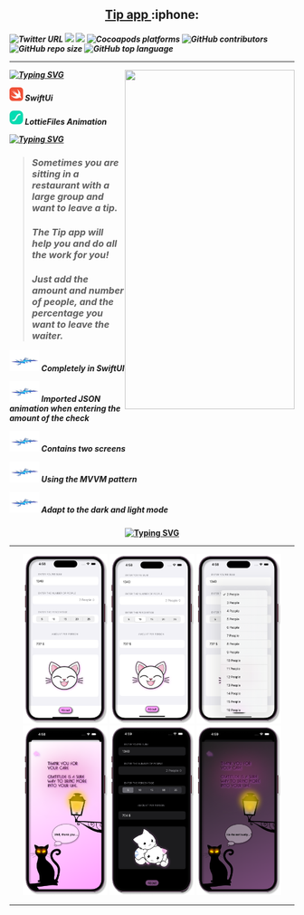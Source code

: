 
<!--- TOP ---> 
<h2 align="center">    <a href="https://github.com/karamanets/Tip" target="_blank">  Tip app  </a>:iphone:
  
<!--- leading for body ---> 
<h5 align="lefth">
  
 <!--- shields ---> 
 ![Twitter URL](https://img.shields.io/twitter/url?color=%239356A0&label=Twitter&logo=Twitter&style=plastic&url=https%3A%2F%2Ftwitter.com%2FAlexKaramanets)  ![](https://img.shields.io/cocoapods/p/ios?color=%239356A0&label=Swift&logo=Swift&logoColor=%239356A0&style=plastic)  [](https://img.shields.io/cocoapods/p/ios?color=%239356A0&label=Swift&logo=Swift&logoColor=%239356A0&style=plastic)    ![](https://img.shields.io/cocoapods/p/ios?color=%239356A0&label=SwiftUi&logo=Swift&logoColor=%239356A0&style=plastic)  ![Cocoapods platforms](https://img.shields.io/cocoapods/p/IO?color=%239356A0&label=UI-UX%20design&logo=GitHub&logoColor=%239356A0&style=plastic)  ![GitHub contributors](https://img.shields.io/github/contributors/karamanets/karamanets?color=green&logo=GitHub&logoColor=%239356A0&style=plastic)  ![GitHub repo size](https://img.shields.io/github/repo-size/karamanets/karamanets?color=green&logo=GitHub&logoColor=%239356A0&style=plastic)  ![GitHub top language](https://img.shields.io/github/languages/top/karamanets/FastPizza?color=Green&logo=GitHub&logoColor=%20%239356A0&style=plastic)

____
  
  
<!--- GIF iPnone ---> 
<p><img align="right" src="https://github.com/karamanets/Tip/blob/main/Examples/Tip-gif.gif" width="300" height="600" /></p>
  
  
<!--- Tag header --->
<a href="https://git.io/typing-svg"><img src="https://readme-typing-svg.demolab.com?font=Fira+Code&size=25&pause=1000&color=9356A0&width=435&lines=Frameworks" alt="Typing SVG" /></a>
  
  
<!--- Tag --->
![picture1](https://github.com/karamanets/karamanets/blob/main/icon/swift.png)  SwiftUi
 
![picture1](https://github.com/karamanets/karamanets/blob/main/icon/lottie.png)  LottieFiles Animation
  
  
<!--- about header --->
<a href="https://git.io/typing-svg"><img src="https://readme-typing-svg.demolab.com?font=Fira+Code&size=23&pause=1000&color=9356A0&width=435&lines=About+the+project" alt="Typing SVG" /></a>  
  

  
<!--- about text --->  
  
>### Sometimes you are sitting in a restaurant with a large group and want to leave a tip.  
>### The Tip app will help you and do all the work for you! 
>### Just add the amount and number of people, and the percentage you want to leave the waiter. 
  

  
![picture1](https://github.com/karamanets/karamanets/blob/main/icon/Lightning1.png)  Completely in SwiftUI
  
![picture1](https://github.com/karamanets/karamanets/blob/main/icon/Lightning1.png)  Imported JSON animation when entering the amount of the check
  
![picture1](https://github.com/karamanets/karamanets/blob/main/icon/Lightning1.png)  Contains two screens
  
![picture1](https://github.com/karamanets/karamanets/blob/main/icon/Lightning1.png)  Using the MVVM pattern
  
![picture1](https://github.com/karamanets/karamanets/blob/main/icon/Lightning1.png)  Adapt to the dark and light mode
  

  
  
<!--- typing ---> 
<h4 align="center">  
<a href="https://git.io/typing-svg"><img src="https://readme-typing-svg.demolab.com?font=Fira+Code&weight=200&size=40&pause=1000&color=9356A0&width=435&lines=Screens" alt="Typing SVG" /></a>
  
____
  
  
  
  <!--- Screens --->
  <img src="https://github.com/karamanets/Tip/blob/main/Examples/Screen1.png" width="150" height="300">   <img src="https://github.com/karamanets/Tip/blob/main/Examples/Screen2.png" width="150" height="300">  <img src="https://github.com/karamanets/Tip/blob/main/Examples/Screen3.png" width="150" height="300">   <img src="https://github.com/karamanets/Tip/blob/main/Examples/Screen4.png" width="150" height="300">  <img src="https://github.com/karamanets/Tip/blob/main/Examples/Screen5.png" width="150" height="300">  <img src="https://github.com/karamanets/Tip/blob/main/Examples/Screen6.png" width="150" height="300">
  
  
  
____
  
